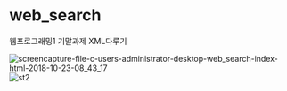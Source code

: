 # web_search
웹프로그래밍1 기말과제 XML다루기

![screencapture-file-c-users-administrator-desktop-web_search-index-html-2018-10-23-08_43_17](https://user-images.githubusercontent.com/26120409/47325632-c9e25e80-d69f-11e8-90d4-498186551508.png)
![st2](https://user-images.githubusercontent.com/26120409/47325634-cc44b880-d69f-11e8-93b6-24bf4ab984c1.png)
